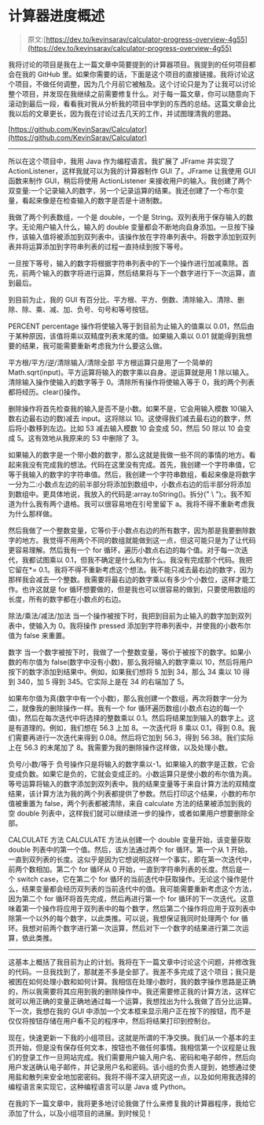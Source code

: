 # 计算器进度概述

> 原文:[https://dev.to/kevinsarav/calculator-progress-overview-4g55](https://dev.to/kevinsarav/calculator-progress-overview-4g55)

我将讨论的项目是我在上一篇文章中简要提到的计算器项目。我提到的任何项目都会在我的 GitHub 里。如果你需要的话，下面是这个项目的直接链接。我将讨论这个项目，不做任何调整，因为几个月前它被触及。这个讨论只是为了让我可以讨论整个项目，并发现在我继续之前需要修复什么。对于每一篇文章，你可以随意向下滚动到最后一段，看看我对我从分析我的项目中学到的东西的总结。这篇文章会比我以后的文章更长，因为我在讨论过去几天的工作，并试图理清我的思路。

[https://github.com/KevinSarav/Calculator](https://github.com/KevinSarav/Calculator)

* * *

所以在这个项目中，我用 Java 作为编程语言。我扩展了 JFrame 并实现了 ActionListener，这样我就可以为我的计算器制作 GUI 了。JFrame 让我使用 GUI 函数来制作 GUI，稍后将使用 ActionListener 来接收用户的输入。我创建了两个双变量:一个记录输入的数字，另一个记录运算的结果。我还创建了一个布尔变量，看起来像是在检查输入的数字是否是十进制数。

我做了两个列表数组，一个是 double，一个是 String。双列表用于保存输入的数字。无论用户输入什么，输入的 double 变量都会不断地向自身添加。一旦按下操作，该输入值将被添加到双列表中。该操作放在字符串列表中。将数字添加到双列表并将运算添加到字符串列表的过程一直持续到按下等号。

一旦按下等号，输入的数字将根据字符串列表中的下一个操作进行加减乘除。首先，前两个输入的数字将进行运算，然后结果将与下一个数字进行下一次运算，直到最后。

到目前为止，我的 GUI 有百分比、平方根、平方、倒数、清除输入、清除、删除、除、乘、减、加、负号、句号和等号按钮。

PERCENT
percentage 操作将使输入等于到目前为止输入的值乘以 0.01，然后由于某种原因，该值将乘以双精度列表末尾的值。如果输入乘以 0.01 就能得到我想要的结果，我可能需要重新考虑我为什么要这么做。

平方根/平方/逆/清除输入/清除全部
平方根运算只是用了一个简单的 Math.sqrt(input)。平方运算将输入的数字乘以自身。逆运算就是用 1 除以输入。清除输入操作使输入的数字等于 0。清除所有操作将使输入等于 0，我的两个列表都将经历。clear()操作。

删除操作将首先检查我的输入是否不是小数。如果不是，它会用输入模数 10(输入数右边最右边的数)减去 input。这将除以 10。这使得我们减去最右边的数字，然后将小数移到左边。比如 53 减去输入模数 10 会变成 50，然后 50 除以 10 会变成 5。这有效地从我原来的 53 中删除了 3。

如果输入的数字是一个带小数的数字，那么这就是我做一些不同的事情的地方。看起来我没有完成我的想法。代码在这里没有完成。首先，我创建一个字符串值，它等于我输入的数字的字符串值。然后，我创建一个字符串数组，看起来像是将数字一分为二:小数点左边的前半部分将添加到数组中，小数点右边的后半部分将添加到数组中。更具体地说，我放入的代码是:array.toString()。拆分(" \ ");。我不知道为什么我有两个退格。我可以很容易地在引号里留下 a。我将不得不重新考虑我为什么那样做。

然后我做了一个整数变量，它等价于小数点右边的所有数字，因为那是我要删除数字的地方。我觉得不用两个不同的数组就能做到这一点，但这可能只是为了让代码更容易理解。然后我有一个 for 循环，遍历小数点右边的每个值。对于每一次迭代，我都试图乘以 0.1，但我不确定是什么和为什么。我没有完成那个代码。我把它留在*= 0.1。我将不得不重新考虑这个想法。我不能只减去最右边的数字，因为那样我会减去一个整数。我需要将最右边的数字乘以有多少个小数位，这样才能工作。也许这就是 for 循环想要做的，但是我也可以很容易的做到，只要使用数组的长度，所有的数字都在小数点的右边。

除法/乘法/减法/加法
当一个操作被按下时，我把到目前为止输入的数字加到双列表中，使输入为 0。我将操作 pressed 添加到字符串列表中，并使我的小数布尔值为 false 来重置。

数字
当一个数字被按下时，我做了一个整数变量，等价于被按下的数字。如果小数的布尔值为 false(数字中没有小数)，那么我将输入的数字乘以 10，然后将用户按下的数字添加到结果中。例如，如果我们想将 5 加到 34，那么 34 乘以 10 得到 340，加 5 得到 345。它实际上是在 34 的右端加了 5。

如果布尔值为真(数字中有一个小数)，那么我创建一个数组，再次将数字一分为二，就像我的删除操作一样。我有一个 for 循环遍历数组(小数点右边的每一个值)，然后在每次迭代中将选择的整数乘以 0.1。然后将结果加到输入的数字上。这是有道理的。例如，我们想在 56.3 上加 8。一次迭代将 8 乘以 0.1，得到 0.8。我们需要再进行一次迭代来得到 0.08。然后将它加到 56.3，得到 56.38。我们实际上在 56.3 的末尾加了 8。我需要为我的删除操作这样做，以及处理小数。

负号/小数/等于
负号操作只是将输入的数字乘以-1。如果输入的数字是正数，它会变成负数。如果它是负的，它就会变成正的。小数运算只是使小数的布尔值为真。等号运算将输入的数字添加到双列表中。我的结果变量等于来自计算方法的双精度结果，该计算方法为我的两个列表都提供了参数。然后打印这个结果，小数的布尔值被重置为 false，两个列表都被清除，来自 calculate 方法的结果被添加到我的空 double 列表中，这样我们就可以继续进一步的操作，或者如果用户想要删除全部。

CALCULATE 方法
CALCULATE 方法从创建一个 double 变量开始，该变量获取 double 列表中的第一个值。然后，该方法通过两个 for 循环。第一个从 1 开始，一直到双列表的长度。这似乎是因为它想说明这样一个事实，即在第一次迭代中，前两个数相加。第二个 for 循环从 0 开始，一直到字符串列表的长度。然后是一个 switch case，它在第二个 for 循环的当前迭代中获取操作。无论这个操作是什么，结果变量都会经历双列表的当前迭代中的值。我可能需要重新考虑这个方法，因为第二个 for 循环将首先完成，然后再进行第一个 for 循环的下一次迭代。这意味着第一个操作将应用于双列表中的每个数字，然后第二个操作将应用于双列表中除第一个以外的每个数字，以此类推。可以说，我想保证我同时处理两个 for 循环。我想对前两个数字进行第一次运算，然后对下一个数字的结果进行第二次运算，依此类推。

* * *

这基本上概括了我目前为止的计划。我将在下一篇文章中讨论这个问题，并修改我的代码。一旦我找到了，那就差不多是全部了。我差不多完成了这个项目；我只是被困在如何处理小数和如何计算。我相信在处理小数时，我的数字操作思路是正确的，所以我需要将其应用到我的删除操作中。我还需要修正我的计算方法，这样它就可以用正确的变量正确地通过每一个运算，我想找出为什么我做了百分比运算。下一次，我想在我的 GUI 中添加一个文本框来显示用户正在按下的按钮，而不是仅仅将按钮存储在用户看不见的程序中，然后将结果打印到控制台。

现在，快速更新一下我的小组项目。这就是所谓的干净交换。我们从一个基本的主页开始，但是没有保存任何文本，按钮也不做任何事情。我相信第一个议程是让我们的登录工作一旦网站完成。我们需要用户输入用户名、密码和电子邮件，然后向用户发送确认电子邮件，并记录用户名和密码。该小组的负责人提到，她想通过使用盐和散列来安全地加密密码。我将不得不深入研究这一点，以及如何用我选择的编程语言来实现它，这种编程语言可以是 Java 或 Python。

在我的下一篇文章中，我将更多地讨论我做了什么来修复我的计算器程序，我给它添加了什么，以及小组项目的进展。到时候见！